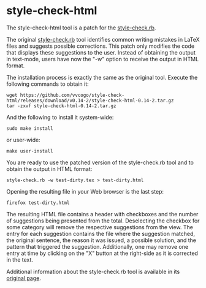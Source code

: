 # style-check-html
The style-check-html tool is a patch for the [style-check.rb](http://www.cs.umd.edu/~nspring/software/style-check-readme.html).

The original [style-check.rb](http://www.cs.umd.edu/~nspring/software/style-check-readme.html) tool identifies common writing mistakes in LaTeX files and suggests possible corrections.
This patch only modifies the code that displays these suggestions to the user. Instead of obtaining the output in text-mode, users have now the "-w" option to receive the output in HTML format.

The installation process is exactly the same as the original tool. Execute the following commands to obtain it: 
```
wget https://github.com/vvcogo/style-check-html/releases/download/v0.14-2/style-check-html-0.14-2.tar.gz
tar -zxvf style-check-html-0.14-2.tar.gz 
```
And the following to install it system-wide:
```
sudo make install
```
or user-wide:
```
make user-install
```

You are ready to use the patched version of the style-check.rb tool and to obtain the output in HTML format:
```
style-check.rb -w test-dirty.tex > test-dirty.html
```

Opening the resulting file in your Web browser is the last step:
```
firefox test-dirty.html
```

The resulting HTML file contains a header with checkboxes and the number of suggestions being presented from the total.
Deselecting the checkbox for some category will remove the respective suggestions from the view.
The entry for each suggestion contains the file where the suggestion matched, the original sentence, the reason it was issued, a possible solution, and the pattern that triggered the suggestion.
Additionally, one may remove one entry at time by clicking on the "X" button at the right-side as it is corrected in the text.

Additional information about the style-check.rb tool is available in its [original page](http://www.cs.umd.edu/~nspring/software/style-check-readme.html).
